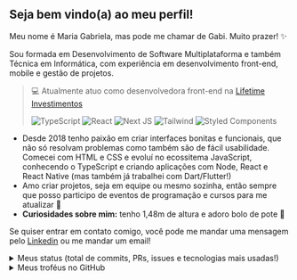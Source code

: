 <!-- 
## Oiee, eu sou a Maria Gabriela, muito prazer! :sparkles:

<p align="center">
  <img alt="Banner de boas vindas" src="./banner.png" />
</p>
 -->

## Seja bem vindo(a) ao meu perfil!

Meu nome é Maria Gabriela, mas pode me chamar de Gabi. Muito prazer! :sparkles: 

Sou formada em Desenvolvimento de Software Multiplataforma e também Técnica em Informática, com experiência em desenvolvimento front-end, mobile e gestão de projetos.
> :computer: Atualmente atuo como desenvolvedora front-end na [Lifetime Investimentos](https://lftm.com.br/) </br>
>
> ![TypeScript](https://img.shields.io/badge/typescript-%23007ACC.svg?style=for-the-badge&logo=typescript&logoColor=white) ![React](https://img.shields.io/badge/react-%2320232a.svg?style=for-the-badge&logo=react&logoColor=%2361DAFB) ![Next JS](https://img.shields.io/badge/Next-black?style=for-the-badge&logo=next.js&logoColor=white) ![Tailwind](https://img.shields.io/badge/tailwind-%2338B2AC.svg?style=for-the-badge&logo=tailwind-css&logoColor=white) ![Styled Components](https://img.shields.io/badge/styled--components-DB7093?style=for-the-badge&logo=styled-components&logoColor=white)

- Desde 2018 tenho paixão em criar interfaces bonitas e funcionais, que não só resolvam problemas como também são de fácil usabilidade. Comecei com HTML e CSS e evoluí no ecossitema JavaScript, conhecendo o TypeScript e criando aplicações com Node, React e React Native (mas também já trabalhei com Dart/Flutter!)
- Amo criar projetos, seja em equipe ou mesmo sozinha, então sempre que posso participo de eventos de programação e cursos para me atualizar 🚀
- **Curiosidades sobre mim:** tenho 1,48m de altura e adoro bolo de pote :cake:

Se quiser entrar em contato comigo, você pode me mandar uma mensagem pelo [Linkedin](https://www.linkedin.com/in/mariagabrielareis/) ou me mandar um email!

<!-- 
<img alt="Tecnologias que já tive contato" src="https://user-images.githubusercontent.com/69374340/205496813-e43ccb6e-e913-4e41-ba52-00b9619520af.png" />
 -->
 
<details>
   <summary>Meus status (total de commits, PRs, issues e tecnologias mais usadas!)</summary>
  
| ![](http://github-profile-summary-cards.vercel.app/api/cards/stats?username=MariaGabrielaReis&theme=vue) | ![](http://github-profile-summary-cards.vercel.app/api/cards/repos-per-language?username=MariaGabrielaReis&hide=Html&theme=vue) | ![](http://github-profile-summary-cards.vercel.app/api/cards/most-commit-language?username=MariaGabrielaReis&theme=vue) |
| :-: | :-: | :-: |

| ![](http://github-profile-summary-cards.vercel.app/api/cards/profile-details?username=MariaGabrielaReis&theme=vue) | ![](https://github-readme-streak-stats.herokuapp.com/?user=MariaGabrielaReis&hide_border=true&date_format=M%20j%5B%2C%20Y%5D&background=fff&stroke=2D3742&ring=41B883&fire=41B883&currStreakNum=2D3742&sideNums=41B883&currStreakLabel=41B883&sideLabels=black&dates=black) |
| :-: | :-: |

</details>

<details>
   <summary>Meus troféus no GitHub</summary>
  
<p align="center">
  <img src = "https://github-profile-trophy.vercel.app/?username=mariagabrielareis&theme=onedark" width = 100% />
</p>
</details>
